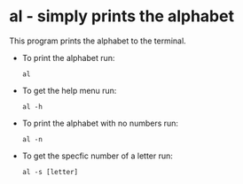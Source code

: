 # al - simply prints the alphabet

This program prints the alphabet to the terminal. 

- To print the alphabet run:
  ```
  al
  ```

- To get the help menu run:
  ```
  al -h
  ```

- To print the alphabet with no numbers run:
  ```
  al -n
  ```

- To get the specfic number of a letter run:

   ```
   al -s [letter]
   ```
